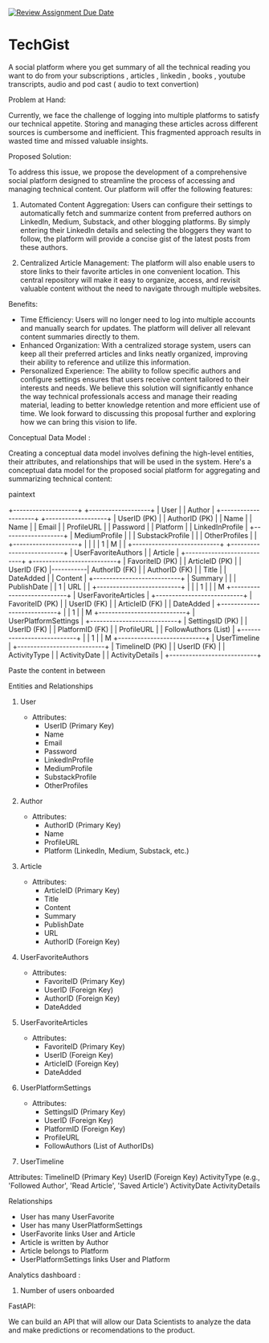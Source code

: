 [![Review Assignment Due Date](https://classroom.github.com/assets/deadline-readme-button-24ddc0f5d75046c5622901739e7c5dd533143b0c8e959d652212380cedb1ea36.svg)](https://classroom.github.com/a/1lXY_Wlg)

# TechGist 
 
A social platform where you get summary of all the technical reading you want to do from your subscriptions , articles , linkedin , books , youtube transcripts, audio and pod cast ( audio to text convertion) 

Problem at Hand:

Currently, we face the challenge of logging into multiple platforms to satisfy our technical appetite. Storing and managing these articles across different sources is cumbersome and inefficient. This fragmented approach results in wasted time and missed valuable insights.

Proposed Solution:

To address this issue, we propose the development of a comprehensive social platform designed to streamline the process of accessing and managing technical content. Our platform will offer the following features:

1. Automated Content Aggregation: Users can configure their settings to automatically fetch and summarize content from preferred authors on LinkedIn, Medium, Substack, and other blogging platforms. By simply entering their LinkedIn details and selecting the bloggers they want to follow, the platform will provide a concise gist of the latest posts from these authors.
   
2. Centralized Article Management: The platform will also enable users to store links to their favorite articles in one convenient location. This central repository will make it easy to organize, access, and revisit valuable content without the need to navigate through multiple websites.

   
Benefits:

* Time Efficiency: Users will no longer need to log into multiple accounts and manually search for updates. The platform will deliver all relevant content summaries directly to them.
* Enhanced Organization: With a centralized storage system, users can keep all their preferred articles and links neatly organized, improving their ability to reference and utilize this information.
* Personalized Experience: The ability to follow specific authors and configure settings ensures that users receive content tailored to their interests and needs.
We believe this solution will significantly enhance the way technical professionals access and manage their reading material, leading to better knowledge retention and more efficient use of time.
We look forward to discussing this proposal further and exploring how we can bring this vision to life.

Conceptual Data Model :


Creating a conceptual data model involves defining the high-level entities, their attributes, and relationships that will be used in the system. Here's a conceptual data model for the proposed social platform for aggregating and summarizing technical content:


 paintext

+--------------------+                   +-------------------+
|        User        |                   |       Author      |
+--------------------+                   +-------------------+
| UserID (PK)        |                   | AuthorID (PK)     |
| Name               |                   | Name              |
| Email              |                   | ProfileURL        |
| Password           |                   | Platform          |
| LinkedInProfile    |                   +-------------------+
| MediumProfile      |                            |
| SubstackProfile    |                            |
| OtherProfiles      |                            |
+--------------------+                            |
       |                                         |
       | 1                                       | M
       |                                         |
+---------------------------+           +--------------------------+
|   UserFavoriteAuthors     |           |         Article          |
+---------------------------+           +--------------------------+
| FavoriteID (PK)           |           | ArticleID (PK)           |
| UserID (FK)               |-----------| AuthorID (FK)            |
| AuthorID (FK)             |           | Title                    |
| DateAdded                 |           | Content                  |
+---------------------------+           | Summary                  |
       |                                 | PublishDate              |
       | 1                               | URL                      |
       |                                 +--------------------------+
       |
       |
       | 1
       |
       |
       | M
+---------------------------+
|   UserFavoriteArticles    |
+---------------------------+
| FavoriteID (PK)           |
| UserID (FK)               |
| ArticleID (FK)            |
| DateAdded                 |
+---------------------------+
       |
       | 1
       |
       | M
+---------------------------+
| UserPlatformSettings      |
+---------------------------+
| SettingsID (PK)           |
| UserID (FK)               |
| PlatformID (FK)           |
| ProfileURL                |
| FollowAuthors (List)      |
+---------------------------+
       |
       | 1
       |
       | M
+---------------------------+
|       UserTimeline        |
+---------------------------+
| TimelineID (PK)           |
| UserID (FK)               |
| ActivityType              |
| ActivityDate              |
| ActivityDetails           |
+---------------------------+

Paste the content in between 

Entities and Relationships
1. User
    * Attributes:
        * UserID (Primary Key)
        * Name
        * Email
        * Password
        * LinkedInProfile
        * MediumProfile
        * SubstackProfile
        * OtherProfiles
2. Author
    * Attributes:
        * AuthorID (Primary Key)
        * Name
        * ProfileURL
        * Platform (LinkedIn, Medium, Substack, etc.)
3. Article
    * Attributes:
        * ArticleID (Primary Key)
        * Title
        * Content
        * Summary
        * PublishDate
        * URL
        * AuthorID (Foreign Key)
          
4. UserFavoriteAuthors
   
    * Attributes:
        * FavoriteID (Primary Key)
        * UserID (Foreign Key)
        * AuthorID (Foreign Key)
        * DateAdded
          
5. UserFavoriteArticles
   
    * Attributes:
        * FavoriteID (Primary Key)
        * UserID (Foreign Key)
        * ArticleID (Foreign Key)
        * DateAdded
          
6. UserPlatformSettings
    * Attributes:
        * SettingsID (Primary Key)
        * UserID (Foreign Key)
        * PlatformID (Foreign Key)
        * ProfileURL
        * FollowAuthors (List of AuthorIDs)
     
7. UserTimeline

Attributes:
TimelineID (Primary Key)
UserID (Foreign Key)
ActivityType (e.g., 'Followed Author', 'Read Article', 'Saved Article')
ActivityDate
ActivityDetails
          
Relationships

* User has many UserFavorite
* User has many UserPlatformSettings
* UserFavorite links User and Article
* Article is written by Author
* Article belongs to Platform
* UserPlatformSettings links User and Platform

Analytics dashboard :

1. Number of users onboarded

FastAPI:

We can build an API that will allow our Data Scientists to analyze the data and make predictions or recomendations to the product.
